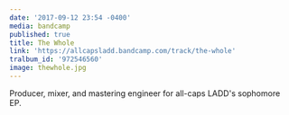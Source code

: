 ```yaml
---
date: '2017-09-12 23:54 -0400'
media: bandcamp
published: true
title: The Whole
link: 'https://allcapsladd.bandcamp.com/track/the-whole'
tralbum_id: '972546560'
image: thewhole.jpg
---
```

Producer, mixer, and mastering engineer for all-caps LADD's sophomore EP.
